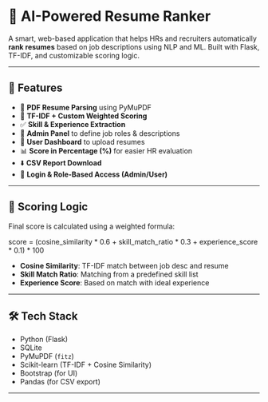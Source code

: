 # 🧠 AI-Powered Resume Ranker

A smart, web-based application that helps HRs and recruiters automatically **rank resumes** based on job descriptions using NLP and ML. Built with Flask, TF-IDF, and customizable scoring logic.

---

## 🚀 Features

- 📄 **PDF Resume Parsing** using PyMuPDF
- 🧠 **TF-IDF + Custom Weighted Scoring**
- ✅ **Skill & Experience Extraction**
- 💼 **Admin Panel** to define job roles & descriptions
- 👤 **User Dashboard** to upload resumes
- 📊 **Score in Percentage (%)** for easier HR evaluation
- ⬇️ **CSV Report Download**
- 🔐 **Login & Role-Based Access (Admin/User)**

---

## 🧮 Scoring Logic

Final score is calculated using a weighted formula:

score = (cosine_similarity * 0.6 + skill_match_ratio * 0.3 + experience_score * 0.1) * 100

- **Cosine Similarity**: TF-IDF match between job desc and resume
- **Skill Match Ratio**: Matching from a predefined skill list
- **Experience Score**: Based on match with ideal experience
---

## 🛠️ Tech Stack

- Python (Flask)
- SQLite
- PyMuPDF (`fitz`)
- Scikit-learn (TF-IDF + Cosine Similarity)
- Bootstrap (for UI)
- Pandas (for CSV export)

---
